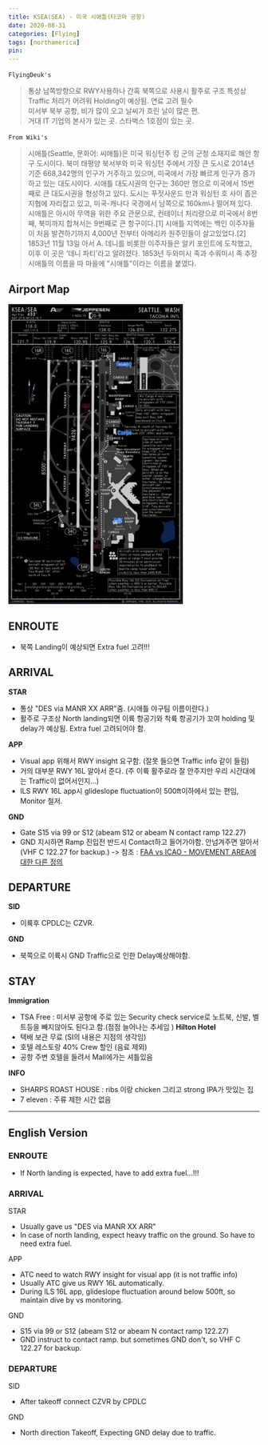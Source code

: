 ```yaml
---
title: KSEA(SEA) - 미국 시애틀(타코마 공항)
date: 2020-08-31
categories: [Flying]
tags: [northamerica]
pin:
---
```

`FlyingDeuk's`
>통상 남쪽방향으로 RWY사용하나 간혹 북쪽으로 사용시 활주로 구조 특성상 Traffic 처리가 어려워 Holding이 예상됨. 연료 고려 필수<br>
미서부 북부 공항, 비가 많이 오고 날씨가 흐린 날이 많은 편. <br>
거대 IT 기업의 본사가 있는 곳. 스타벅스 1호점이 있는 곳. <br>

`From Wiki's`
>시애틀(Seattle, 문화어: 씨애틀)은 미국 워싱턴주 킹 군의 군청 소재지로 해안 항구 도시이다. 북미 태평양 북서부와 미국 워싱턴 주에서 가장 큰 도시로 2014년 기준 668,342명의 인구가 거주하고 있으며, 미국에서 가장 빠르게 인구가 증가하고 있는 대도시이다. 시애틀 대도시권의 인구는 360만 명으로 미국에서 15번째로 큰 대도시권을 형성하고 있다. 도시는 푸젓사운드 만과 워싱턴 호 사이 좁은 지협에 자리잡고 있고, 미국-캐나다 국경에서 남쪽으로 160km나 떨어져 있다. 시애틀은 아시아 무역을 위한 주요 관문으로, 컨테이너 처리량으로 미국에서 8번째, 북미까지 합쳐서는 9번째로 큰 항구이다.[1]
시애틀 지역에는 백인 이주자들이 처음 발견하기까지 4,000년 전부터 아메리카 원주민들이 살고있었다.[2] 1853년 11월 13일 아서 A. 데니를 비롯한 이주자들은 알키 포인트에 도착했고, 이후 이 곳은 ‘데니 파티’라고 알려졌다. 1853년 두와미시 족과 수쿼미시 족 추장 시애틀의 이름을 따 마을에 "시애틀"이라는 이름을 붙였다.


## Airport Map
![sea](/img/flying/airport/sea_ap.jpg)

## ENROUTE
- 북쪽 Landing이 예상되면 Extra fuel 고려!!!

## ARRIVAL
**STAR**
- 통상 "DES via MANR XX ARR"줌. (시애틀 야구팀 이름이란다.)
- 활주로 구조상 North landing되면 이륙 항공기와 착륙 항공기가 꼬여 holding 및 delay가 예상됨. Extra fuel 고려되어야 함.

**APP**
- Visual app 위해서 RWY insight 요구함. (잘못 들으면 Traffic info 같이 들림)
- 거의 대부분 RWY 16L 알아서 준다. (주 이륙 활주로라 잘 안주지만 우리 시간대에는 Traffic이 없어서인지...)
- ILS RWY 16L app시 glideslope fluctuation이 500ft이하에서 있는 편임, Monitor 철저.

**GND**
- Gate S15 via 99 or S12 (abeam S12 or abeam N contact ramp 122.27)
- GND 지시하면 Ramp 진입전 반드시 Contact하고 들어가야함. 안넘겨주면 알아서 (VHF C 122.27 for backup.) -> 참조 : [FAA vs ICAO - MOVEMENT AREA에 대한 다른 정의](/posts/movement/)


## DEPARTURE
**SID**
- 이륙후 CPDLC는 CZVR.

**GND**
- 북쪽으로 이륙시 GND Traffic으로 인한 Delay예상해야함.

## STAY
**Immigration**
- TSA Free : 미서부 공항에 주로 있는 Security check service로 노트북, 신발, 벨트등을 빼지않아도 된다고 함.(점점 늘어나는 추세임
  )
**Hilton Hotel**
- 택배 보관 무료 (SI의 내용은 지점의 생각임)
- 호텔 레스토랑 40% Crew 할인 (음료 제외)
- 공항 주변 호텔을 들려서 Mall에가는 셔틀있음

**INFO**
- SHARPS ROAST HOUSE : ribs 이랑 chicken 그리고 strong IPA가 맛있는 집
- 7 eleven : 주류 제한 시간 없음

-------
## English Version

### ENROUTE
- If North landing is expected, have to add extra fuel...!!!

### ARRIVAL
STAR
- Usually gave us "DES via MANR XX ARR"
- In case of north landing, expect heavy traffic on the ground. So have to need extra fuel.

APP
- ATC need to watch RWY insight for visual app (it is not traffic info)
- Usually ATC give us RWY 16L automatically.
- During ILS 16L app, glideslope fluctuation around below 500ft, so maintain dive by vs monitoring.


GND
- S15 via 99 or S12 (abeam S12 or abeam N contact ramp 122.27)
- GND instruct to contact ramp. but sometimes GND don't, so VHF C 122.27 for backup.

### DEPARTURE
SID
- After takeoff connect CZVR by CPDLC

GND
- North direction Takeoff, Expecting GND delay due to traffic.
